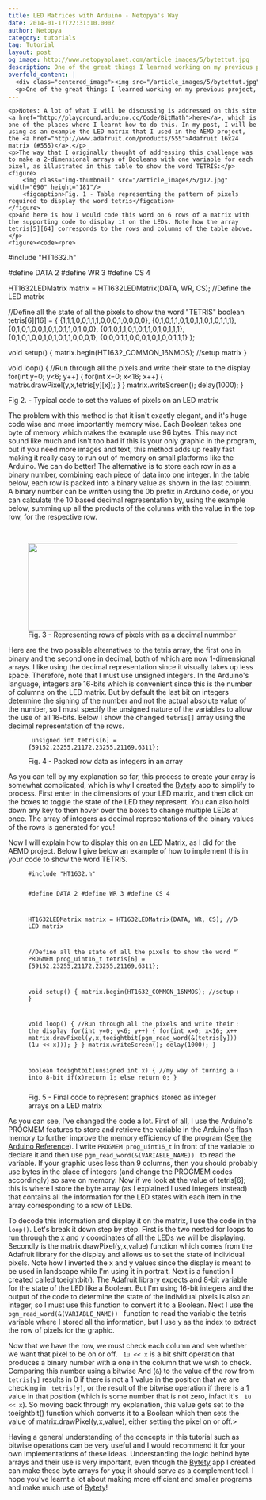 ```yaml
---
title: LED Matrices with Arduino - Netopya's Way
date: 2014-01-17T22:31:10.000Z
author: Netopya
category: tutorials
tag: Tutorial
layout: post
og_image: http://www.netopyaplanet.com/article_images/5/bytettut.jpg
description: One of the great things I learned working on my previous project, the AEMD Alpha, was using the Arduino to control an LED matrix. The Adafruit libraries for the device took care of the multiplexing and other complexities and all that was left was controlling the individual LEDs from their x and y coordinates. But this led to the next challenge of how exactly to get images and graphics on the Arduino. First I'll describe a logic solution, but I'll show how this method falls apart. The alternative solution requires arrays of bytes (or integers) which is where my previous post introducing Bytety comes in. This little web app that I created presents a mock matrix that you can play around with to create your own graphics, and the program generates the necessary array for your Arduino code.  Continue reading on to learn my easy solution to display images on a LED matrix with an Arduino all while improving the memory footprint of your program.
overfold_content: |
  <div class="centered_image"><img src="/article_images/5/bytettut.jpg" class="img-thumbnail"/></div>
  <p>One of the great things I learned working on my previous project, the AEMD Alpha, was using the Arduino to control an LED matrix. The Adafruit libraries for the device took care of the multiplexing and other complexities and all that was left was controlling the individual LEDs from their x and y coordinates. But this led to the next challenge of how exactly to get images and graphics on the Arduino. First I'll describe a logic solution, but I'll show how this method falls apart. The alternative solution requires arrays of bytes (or integers) which is where my previous post introducing <a href="bytety.html">Bytety</a> comes in. This little web app that I created presents a mock matrix that you can play around with to create your own graphics, and the program generates the necessary array for your Arduino code.  Continue reading on to learn my easy solution to display images on a LED matrix with an Arduino all while improving the memory footprint of your program.</p>
---
```


    <p>Notes: A lot of what I will be discussing is addressed on this site <a href="http://playground.arduino.cc/Code/BitMath">here</a>, which is one of the places where I learnt how to do this. In my post, I will be using as an example the LED matrix that I used in the AEMD project, the <a href="http://www.adafruit.com/products/555">Adafruit 16x24 matrix (#555)</a>.</p>
    <p>The way that I originally thought of addressing this challenge was to make a 2-dimensional arrays of Booleans with one variable for each pixel, as illustrated in this table to show the word TETRIS:</p>
    <figure>
        <img class="img-thumbnail" src="/article_images/5/g12.jpg" width="690" height="181"/>
        <figcaption>Fig. 1 - Table representing the pattern of pixels required to display the word tetris</figcation>
    </figure>
    <p>And here is how I would code this word on 6 rows of a matrix with the supporting code to display it on the LEDs. Note how the array tetris[5][64] corresponds to the rows and columns of the table above.</p>
    <figure><code><pre>
#include "HT1632.h"

#define DATA 2
#define WR   3
#define CS   4

HT1632LEDMatrix matrix = HT1632LEDMatrix(DATA, WR, CS); //Define the LED matrix

//Define all the state of all the pixels to show the word "TETRIS"
boolean tetris[6][16] = {
    {1,1,1,0,0,1,1,1,0,0,0,1,0,0,0,0},
    {0,1,0,1,1,0,1,0,1,1,0,1,0,1,1,1},
    {0,1,0,1,0,0,1,0,1,0,1,1,0,1,0,0},
    {0,1,0,1,1,0,1,0,1,1,0,1,0,1,1,1},
    {0,1,0,1,0,0,1,0,1,0,1,1,0,0,0,1},
    {0,0,0,1,1,0,0,0,1,0,1,0,0,1,1,1}
};

void setup() {
    matrix.begin(HT1632_COMMON_16NMOS); //setup matrix
}

void loop() {
    //Run through all the pixels and write their state to the display
    for(int y=0; y<6; y++)
    {
        for(int x=0; x<16; x++)
        {
            matrix.drawPixel(y,x,tetris[y][x]);
          }
        }
    matrix.writeScreen();
    delay(1000);
}</pre></code>
        <figcaption>Fig 2. - Typical code to set the values of pixels on an LED matrix</figcation>
    </figure>
    <p>The problem with this method is that it isn't exactly elegant, and it's huge code wise and more importantly memory wise. Each Boolean takes one byte of memory which makes the example use 96 bytes. This may not sound like much and isn't too bad if this is your only graphic in the program, but if you need more images and text, this method adds up really fast making it really easy to run out of memory on small platforms like the Arduino. We can do better! The alternative is to store each row in as a binary number, combining each piece of data into one integer. In the table below, each row is packed into a binary value as shown in the last column. A binary number can be written using the 0b prefix in Arduino code, or you can calculate the 10 based decimal representation by, using the example below, summing up all the products of the columns with the value in the top row, for the respective row.</p>    
    <figure>
        <img class="img-thumbnail" src="/article_images/5/g13.jpg" height="176" width="690"/>
        <figcaption>Fig. 3 - Representing rows of pixels with as a decimal nummber</figcaption>
    </figure>
    <p>Here are the two possible alternatives to the tetris array, the first one in binary and the second one in decimal, both of which are now 1-dimensional arrays. I like using the decimal representation since it visually takes up less space. Therefore, note that I must use unsigned integers. In the Arduino's language, integers are 16-bits which is convenient since this is the number of columns on the LED matrix. But by default the last bit on integers determine the signing of the number and not the actual absolute value of the number, so I must specify the unsigned nature of the variables to allow the use of all 16-bits. Below I show the changed <code>tetris[]</code> array using the decimal representation of the rows.</p>
    <figure><code><pre>
unsigned int tetris[6] = {59152,23255,21172,23255,21169,6311};
        </pre></code>
        <figcaption>Fig. 4 - Packed row data as integers in an array</figcation>
    </figure>
    <p>As you can tell by my explanation so far, this process to create your array is somewhat complicated, which is why I created the <a href="bytety.html">Bytety</a> app to simplify to process. First enter in the dimensions of your LED matrix, and then click on the boxes to toggle the state of the LED they represent. You can also hold down any key to then hover over the boxes to change multiple LEDs at once. The array of integers as decimal representations of the binary values of the rows is generated for you!</p>
    <p>Now I will explain how to display this on an LED Matrix, as I did for the AEMD project. Below I give below an example of how to implement this in your code to show the word TETRIS.</p>
<figure><code><pre>
#include "HT1632.h"

#define DATA 2
#define WR   3
#define CS   4

HT1632LEDMatrix matrix = HT1632LEDMatrix(DATA, WR, CS); //Define the LED matrix

//Define all the state of all the pixels to show the word "TETRIS"
PROGMEM prog_uint16_t tetris[6] = {59152,23255,21172,23255,21169,6311};

void setup() {
    matrix.begin(HT1632_COMMON_16NMOS); //setup matrix
}

void loop() {
    //Run through all the pixels and write their state to the display
    for(int y=0; y<6; y++)
    {
        for(int x=0; x<16; x++)
        {
            matrix.drawPixel(y,x,toeightbit(pgm_read_word(&(tetris[y])) & (1u << x)));
        }
    }
    matrix.writeScreen();
    delay(1000);
}

boolean toeightbit(unsigned int x)
{
    //my way of turning a uint16_t into 8-bit
    if(x)return 1; else return 0;
}
</pre></code>
    <figcaption>Fig. 5 - Final code to represent graphics stored as integer arrays on a LED matrix</figcaption>
</figure>
    <p>As you can see, I've changed the code a lot. First of all, I use the Arduino's PROGMEM features to store and retrieve the variable in the Arduino's flash memory to further improve the memory efficiency of the program (<a href="http://arduino.cc/en/Reference/PROGMEM">See the Arduino Reference</a>). I write <code>PROGMEM prog_uint16_t</code> in front of the variable to declare it and then use <code>pgm_read_word(&(VARIABLE_NAME)) </code> to read the variable. If your graphic uses less than 9 columns, then you should probably use bytes in the place of integers (and change the PROGMEM  codes accordingly) so save on memory. Now if we look at the value of tetris[6]; this is where I store the byte array (as I explained I used integers instead) that contains all the information for the LED states with each item in the array corresponding to a row of LEDs.</p> 
    <p>To decode this information and display it on the matrix, I use the code in the <code>loop()</code>. Let's break it down step by step. First is the two nested for loops to run through the x and y coordinates of all the LEDs we will be displaying. Secondly is the matrix.drawPixel(y,x,value) function which comes from the Adafruit library for the display and allows us to set the state of individual pixels. Note how I inverted the x and y values since the display is meant to be used in landscape while I'm using it in portrait. Next is a function I created called toeightbit(). The Adafruit library expects and 8-bit variable for the state of the LED like a Boolean. But I'm using 16-bit integers and the output of the code to determine the state of the individual pixels is also an integer, so I must use this function to convert it to a Boolean. Next I use the <code>pgm_read_word(&(VARIABLE_NAME)) </code> function to read the variable the tetris variable where I stored all the information, but I use y as the index to extract the row of pixels for the graphic. </p>
    <p>Now that we have the row, we must check each column and see whether we want that pixel to be on or off. <code> 1u << x</code> is a bit shift operation that produces a binary number with a one in the column that we wish to check. Comparing this number using a bitwise And (<code>&</code>) to the value of the row from <code> tetris[y]</code> results in 0 if there is not a 1 value in the position that we are checking in <code> tetris[y]</code>, or the result of the bitwise operation if there is a 1 value in that position (which is some number that is not zero, infact it's <code> 1u << x</code>). So moving back through my explanation, this value gets set to the toeightbit() function which converts it to a Boolean which then sets the value of matrix.drawPixel(y,x,value), either setting the pixel on or off.></p>
    <p>Having a general understanding of the concepts in this tutorial such as bitwise operations can be very useful and I would recommend it for your own implementations of these ideas. Understanding the logic behind byte arrays and their use is very important, even though the <a href="bytety.html">Bytety</a> app I created can make these byte arrays for you; it should serve as a complement tool. I hope you've learnt a lot about making more efficient and smaller programs and make much use of <a href="bytety.html">Bytety</a>!</p>
